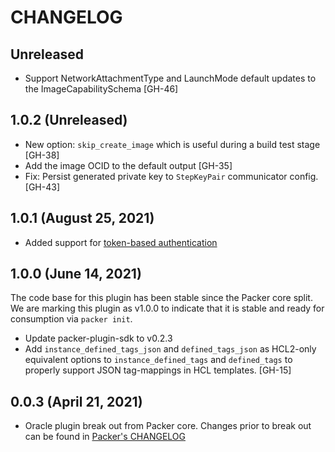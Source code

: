 # CHANGELOG

## Unreleased
* Support NetworkAttachmentType and LaunchMode default updates to the ImageCapabilitySchema [GH-46]
 
## 1.0.2 (Unreleased)
* New option: `skip_create_image` which is useful during a build test stage [GH-38]
* Add the image OCID to the default output [GH-35]
* Fix: Persist generated private key to `StepKeyPair` communicator config. [GH-43]

## 1.0.1 (August 25, 2021)

* Added support for [token-based authentication](https://docs.oracle.com/en-us/iaas/Content/API/SDKDocs/clitoken.htm)

## 1.0.0 (June 14, 2021)

The code base for this plugin has been stable since the Packer core split.
We are marking this plugin as v1.0.0 to indicate that it is stable and ready for consumption via `packer init`.

* Update packer-plugin-sdk to v0.2.3
* Add `instance_defined_tags_json` and `defined_tags_json` as HCL2-only equivalent options
  to `instance_defined_tags` and `defined_tags` to properly support JSON tag-mappings in HCL templates. [GH-15]


## 0.0.3 (April 21, 2021)

* Oracle plugin break out from Packer core. Changes prior to break out can be found in [Packer's CHANGELOG](https://github.com/hashicorp/packer/blob/master/CHANGELOG.md)
